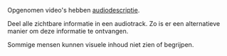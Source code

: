 <!-- @license CC0-1.0 -->

Opgenomen video's hebben [audiodescriptie](/woordenlijst/#audiodescriptie).

Deel alle zichtbare informatie in een audiotrack. Zo is er een alternatieve manier om deze informatie te ontvangen.

Sommige mensen kunnen visuele inhoud niet zien of begrijpen.
